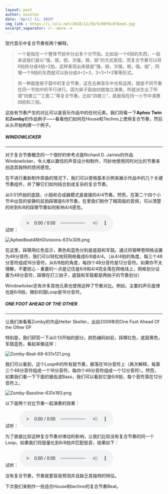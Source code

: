 ```yaml
---
layout: post
author: esunlon
date: "April 11, 2019"
img_link : https://i.loli.net/2018/11/30/5c00f6c876eed.jpg
excerpt_separator: <!--more-->
---
```


现代音乐中复合节奏有两个解释。
<!--more-->

> 一个是指在一个整体节拍中分出多个分节拍。比如说一个6拍的东西，一般来说我们是以“强，弱，弱，次强，弱，弱”的方式表现，而复合节奏可以将6拍拆分成4拍+2拍，这样表现出来就是“强，弱，次强，弱，强，弱”，同理一个9拍的东西就可以拆分成4+2+3，3+3+1+2等等形式。
>
> 另一种就是架子鼓中的复合节奏，这在古典音乐中也有运用，就是不同节奏在同一节拍中的平行进行。因为架子鼓由四肢独立演奏，所就派生出了所谓“四套三”“三套二”等复合节奏。比如“四套三”，就是指在同一小节中演奏四拍和三拍。

这些有节奏产生的对比可以是音乐作品中的任何元素。我们将看一下**Aphex Twin**和**Zomby**的作品例子——看看他们如何在House和Techno上使用复合节奏，然后从头开始构建一个例子。

##### WINDOWLICKER

------

对于复合节奏概念的一个很好的参考点是Richard D. James的作品Windowlicker，令人难以置信的声音设计和制作，巧妙地使用同时对比的节奏来创造其独特的悠闲感觉。

在不进行重新制作原曲的情况下，我们可以使用基本示例来展示作品中的几个关键节奏组件，并了解它们如何结合到成复杂的复合节奏。

从0:51开始的底鼓，小鼓和合成器模式是直接的4/4节奏。然而，在第二个四个小节中出现的安静的反拍踩镲是6/8节奏。在里我们制作了精简版的音频，可以清楚的听到6/8的踩镲节奏如何影响4/4感觉。

试听：
<audio src="/assets/img/blog/20190411/WindowLickerRhythm.mp3" controls="controls">  </audio>

![AphexBeat48thDivisions-631x306.png](https://i.loli.net/2019/04/11/5caef850a79f5.png)

在这里，踩镲用红色显示，黄色和蓝色分别是底鼓和军鼓。通过将钢琴卷网格设置为48分音符，我们可以轻松地将网格看成6/8或4/4。（从4/4拍的角度，每三个48分音符组成16分音符。从6/8拍的角度，每四个48分音符是12分音符。如果你不太理解，不要担心 - 重要的一点是记住是6/8和4/4完全落在网格线上，网格划分设置为48分音符，踩镲在打三拍子，底鼓和军鼓都是两拍子的节奏划分）

Windowlicker还有许多其他元素也使用这种了节奏对比。例如，主要的声乐旋律也是6/8拍，微妙的鼓Loop是16分音符。

##### ONE FOOT AHEAD OF THE OTHER

------

让我们来看看Zomby的作品Helter Skelter，出自2009年的One Foot Ahead Of the Other EP

特别是，我们研究一下从0:13开始的部分。颜色编码如前，踩镲红色，底鼓黄色，军鼓蓝色，看起来像这样：

![Zomby-Beat-68-631x121.png](https://i.loli.net/2019/04/11/5caef8509eadc.png)

我们可以看到，这个Loop中的所有鼓节奏，都落在16分音符上（再次解释，每第三个48分音符组成一个16分音符，每四个48分音符组成一个12分音符）。然而，如果我们看一下下面的锯齿波Bass，我们可以看到它是6/8拍，每个音符落在12分音符上。

![Zomby-Bassline-631x193.png](https://i.loli.net/2019/04/11/5caef850a5441.png)

以下是两个对比节奏一起演奏的效果：

试听：
<audio src="/assets/img/blog/20190411/ZombyRhythm.mp3" controls="controls">  </audio>

为了直接比较这种复合节奏对律动的影响，让我们比较没有复合节奏的同一个Loop。如果我们将鼓量化到6/8拍并匹配低音，结果如下：

试听：
<audio src="/assets/img/blog/20190411/ZombyRhythm68Drums.mp3" controls="controls">  </audio>

没有复合节奏，节奏就更容易预测并且缺乏其独特的特征。

下次我们来制作一些适合House和techno的复合节奏Beat。

